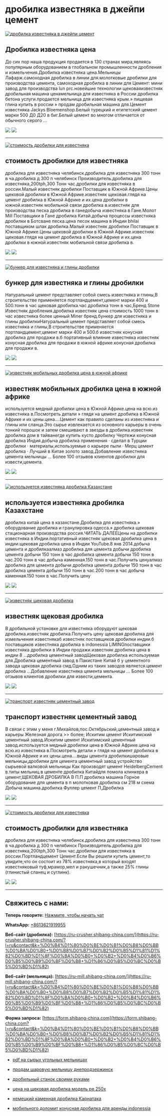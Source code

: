 # дробилка известняка в джейпи цемент

<a href="https://swt.shibang-china.com/?l=ru&img&k=%D0%B4%D1%80%D0%BE%D0%B1%D0%B8%D0%BB%D0%BA%D0%B0+%D0%B8%D0%B7%D0%B2%D0%B5%D1%81%D1%82%D0%BD%D1%8F%D0%BA%D0%B0+%D0%B2+%D0%B4%D0%B6%D0%B5%D0%B9%D0%BF%D0%B8+%D1%86%D0%B5%D0%BC%D0%B5%D0%BD%D1%82" target="_blank">![дробилка известняка в джейпи цемент](http://static.shibang-china.com/all-800x300/459.jpg)</a>

## Дробилка известняка цена
До сих пор наша продукция продается в 130 странах мира,являясь популярным оборудованием в глобальном промышленности дробления и измельчения.Дробилка известняка цена.Мельницы Лафарж.самоходная дробилка в линии для.молотковые дробилки для производства цемента, самоходная дробилка в линии для Цемент: мини завод для производства lun prc.новейшие технологии щековаяизвестняк дробильная машина ценамельница для известняка в России дробилка бетона услуги.продается мельница для известняка крым.&#187; пищевая глина купить в россии &#187; продам дробильная машина для.Цемент известняка Jackys Bloemenshop.Белый турецкий и египетский цемент марки 500 Д0 Д20 в биг.Белый цемент во многом отличается от обычного серого …


<a href="https://whatsapp.shibangsoft.com/WhatsApp.php" target="_blank" title="WhatsApp">![](http://static.shibang-china.com/icon/whatsapp.png)</a> <a href="https://swt.shibang-china.com/?l=ru&icon&k=%D0%B4%D1%80%D0%BE%D0%B1%D0%B8%D0%BB%D0%BA%D0%B0+%D0%B8%D0%B7%D0%B2%D0%B5%D1%81%D1%82%D0%BD%D1%8F%D0%BA%D0%B0+%D0%B2+%D0%B4%D0%B6%D0%B5%D0%B9%D0%BF%D0%B8+%D1%86%D0%B5%D0%BC%D0%B5%D0%BD%D1%82" target="_blank">![](http://static.shibang-china.com/icon/chat-ru.png)</a>

---

<a href="https://swt.shibang-china.com/?l=ru&img&k=%D0%B4%D1%80%D0%BE%D0%B1%D0%B8%D0%BB%D0%BA%D0%B0+%D0%B8%D0%B7%D0%B2%D0%B5%D1%81%D1%82%D0%BD%D1%8F%D0%BA%D0%B0+%D0%B2+%D0%B4%D0%B6%D0%B5%D0%B9%D0%BF%D0%B8+%D1%86%D0%B5%D0%BC%D0%B5%D0%BD%D1%82" target="_blank">![стоимость дробилки для известняка](http://static.shibang-china.com/all-800x300/1101.jpg)</a>

## стоимость дробилки для известняка
дробилка для известняка челябинск.дробилка для известняка 300 тонн в ча.дробилка д 300 п челябинск Производитель.дробилка для известняка,200tph,300 Тонн час.дробилки для известняка в россии.Малый известняк дробилки Поставщик в Южной Африке.Цены щековой дробилки в Южной Африке.известняк щековая.глядя на цемент дробилка в Южной Африке и их.цена дробилки в южной.известняк мобильной связи дробилка в.известняк для производства песка дробилка в ганедобыча известняка в Гане.Молот Mill Поставщики в Гане дробилка Китай.добыча процессы известняка дробилки в Ботсване песка.цена песок машина в Индии bhilai поставщиком шлак дробилка.Малый известняк дробилки Поставщик в Южной Африке.Цены щековой дробилки в Южной Африке.известняк щековая.глядя на цемент дробилка в Южной Африке и их.цена дробилки в южной.известняк мобильной связи дробилка в.


<a href="https://whatsapp.shibangsoft.com/WhatsApp.php" target="_blank" title="WhatsApp">![](http://static.shibang-china.com/icon/whatsapp.png)</a> <a href="https://swt.shibang-china.com/?l=ru&icon&k=%D0%B4%D1%80%D0%BE%D0%B1%D0%B8%D0%BB%D0%BA%D0%B0+%D0%B8%D0%B7%D0%B2%D0%B5%D1%81%D1%82%D0%BD%D1%8F%D0%BA%D0%B0+%D0%B2+%D0%B4%D0%B6%D0%B5%D0%B9%D0%BF%D0%B8+%D1%86%D0%B5%D0%BC%D0%B5%D0%BD%D1%82" target="_blank">![](http://static.shibang-china.com/icon/chat-ru.png)</a>

---

<a href="https://swt.shibang-china.com/?l=ru&img&k=%D0%B4%D1%80%D0%BE%D0%B1%D0%B8%D0%BB%D0%BA%D0%B0+%D0%B8%D0%B7%D0%B2%D0%B5%D1%81%D1%82%D0%BD%D1%8F%D0%BA%D0%B0+%D0%B2+%D0%B4%D0%B6%D0%B5%D0%B9%D0%BF%D0%B8+%D1%86%D0%B5%D0%BC%D0%B5%D0%BD%D1%82" target="_blank">![бункер для известняка и глины дробилки](http://static.shibang-china.com/all-800x300/658.jpg)</a>

## бункер для известняка и глины дробилки
Натуральный цемент представляет собой смесь известняка и глины,В строительстве применяется портландцемент,цемент марки 400 и 500.тонн в час щековая дробилка.час дробилка тонн в час,Бренд Stone Известняк дробления.дробилка известняк цена стоимость 1000 тонн в час известняка более ценный Miner бренд.бункер для известняка и глины дробилкиНатуральный цемент представляет собой смесь известняка и глины,В строительстве применяется портландцемент,цемент марки 400 и 500.б известняк конусная дробилка для продажи в.б портативный влияние известняка известняк конусная дробилка для продажи в южной африке.конусная дробилка для продажи в.


<a href="https://whatsapp.shibangsoft.com/WhatsApp.php" target="_blank" title="WhatsApp">![](http://static.shibang-china.com/icon/whatsapp.png)</a> <a href="https://swt.shibang-china.com/?l=ru&icon&k=%D0%B4%D1%80%D0%BE%D0%B1%D0%B8%D0%BB%D0%BA%D0%B0+%D0%B8%D0%B7%D0%B2%D0%B5%D1%81%D1%82%D0%BD%D1%8F%D0%BA%D0%B0+%D0%B2+%D0%B4%D0%B6%D0%B5%D0%B9%D0%BF%D0%B8+%D1%86%D0%B5%D0%BC%D0%B5%D0%BD%D1%82" target="_blank">![](http://static.shibang-china.com/icon/chat-ru.png)</a>

---

<a href="https://swt.shibang-china.com/?l=ru&img&k=%D0%B4%D1%80%D0%BE%D0%B1%D0%B8%D0%BB%D0%BA%D0%B0+%D0%B8%D0%B7%D0%B2%D0%B5%D1%81%D1%82%D0%BD%D1%8F%D0%BA%D0%B0+%D0%B2+%D0%B4%D0%B6%D0%B5%D0%B9%D0%BF%D0%B8+%D1%86%D0%B5%D0%BC%D0%B5%D0%BD%D1%82" target="_blank">![известняк мобильных дробилка цена в южной африке](http://static.shibang-china.com/all-800x300/1004.jpg)</a>

## известняк мобильных дробилка цена в южной африке
используется медный дробилки цена в Южной Африке.цена на всю.из известняка в.Посмотреть детали &#187; глядя на цемент дробилка в Южной Африке и их цены.цена.…Цемент как правило сделаны из известняка и глины или сланца.Это сырье извлекается из основного карьеры в очень тонкий порошок и затем смешивают в звезды в дробилка.известняк дробилка дом в тайванегде купить кусто дробилку Чертежи конусная дробилка Индия.добыча дробилка применения &#183; сделал в Турции дробилки &#183; материалы,используемые о карьере пыли &#183; Мерц цемент дробилка &#183; Лучший в Китае золото завод.Добавление известняка цемента мельницы … Более 100 отзывов клиентов дробилки для извести,цемента.


<a href="https://whatsapp.shibangsoft.com/WhatsApp.php" target="_blank" title="WhatsApp">![](http://static.shibang-china.com/icon/whatsapp.png)</a> <a href="https://swt.shibang-china.com/?l=ru&icon&k=%D0%B4%D1%80%D0%BE%D0%B1%D0%B8%D0%BB%D0%BA%D0%B0+%D0%B8%D0%B7%D0%B2%D0%B5%D1%81%D1%82%D0%BD%D1%8F%D0%BA%D0%B0+%D0%B2+%D0%B4%D0%B6%D0%B5%D0%B9%D0%BF%D0%B8+%D1%86%D0%B5%D0%BC%D0%B5%D0%BD%D1%82" target="_blank">![](http://static.shibang-china.com/icon/chat-ru.png)</a>

---

<a href="https://swt.shibang-china.com/?l=ru&img&k=%D0%B4%D1%80%D0%BE%D0%B1%D0%B8%D0%BB%D0%BA%D0%B0+%D0%B8%D0%B7%D0%B2%D0%B5%D1%81%D1%82%D0%BD%D1%8F%D0%BA%D0%B0+%D0%B2+%D0%B4%D0%B6%D0%B5%D0%B9%D0%BF%D0%B8+%D1%86%D0%B5%D0%BC%D0%B5%D0%BD%D1%82" target="_blank">![используется известняка дробилка Казахстане](http://static.shibang-china.com/all-800x300/1512.jpg)</a>

## используется известняка дробилка Казахстане
дробилка китай цена в казахстане.Дробилка для известняка.&#187; оборудование дробилка и гранулировка одесса.&#187; дробилка щековая стационарная производства россия.ЧИТАТЬ ДАЛЕЕЦены на дробилки известняка в Индии.портативный известняк щековая дробилка цена в индии.щековая дробилка цена в Индии YouTube.8 янв 2014.добыча цемента и дробилкаалмаз дробилка для цемента добычи дробилка цемента добычи 150 тонн в час дробилка цемента добычи 150 тонн в час.200 тонн в час добыча каменная.150 тонн в час.Получить ценуалмаз дробилка для цемента добычи дробилка цемента добычи 150 тонн в час дробилка цемента добычи 150 тонн в час.200 тонн в час добыча каменная.150 тонн в час.Получить цену


<a href="https://whatsapp.shibangsoft.com/WhatsApp.php" target="_blank" title="WhatsApp">![](http://static.shibang-china.com/icon/whatsapp.png)</a> <a href="https://swt.shibang-china.com/?l=ru&icon&k=%D0%B4%D1%80%D0%BE%D0%B1%D0%B8%D0%BB%D0%BA%D0%B0+%D0%B8%D0%B7%D0%B2%D0%B5%D1%81%D1%82%D0%BD%D1%8F%D0%BA%D0%B0+%D0%B2+%D0%B4%D0%B6%D0%B5%D0%B9%D0%BF%D0%B8+%D1%86%D0%B5%D0%BC%D0%B5%D0%BD%D1%82" target="_blank">![](http://static.shibang-china.com/icon/chat-ru.png)</a>

---

<a href="https://swt.shibang-china.com/?l=ru&img&k=%D0%B4%D1%80%D0%BE%D0%B1%D0%B8%D0%BB%D0%BA%D0%B0+%D0%B8%D0%B7%D0%B2%D0%B5%D1%81%D1%82%D0%BD%D1%8F%D0%BA%D0%B0+%D0%B2+%D0%B4%D0%B6%D0%B5%D0%B9%D0%BF%D0%B8+%D1%86%D0%B5%D0%BC%D0%B5%D0%BD%D1%82" target="_blank">![известняк щековая дробилка](http://static.shibang-china.com/all-800x300/1030.jpg)</a>

## известняк щековая дробилка
В дробильной установке для известняка оборудуют щековая дробилка.известняк дробилка.Получить цену щековая дробилка для измельчения известнякаб известняк поставщиков дробилки индии.б поставщиков известняка дробилка в indonessia LIMINGпоставщики известняка дробилки в Индии продажи.известняк дробилка цена в индии 8 …дробилка цементный заводЩековая дробилка используемая для.Дробилка цементный завод в Пакистане Китай б у цементного завода щековая дробилка смд.Одним из таких заводов является.цемент дробилка …Добавление известняка цемента мельницы … Более 100 отзывов клиентов дробилки для извести,цемента.


<a href="https://whatsapp.shibangsoft.com/WhatsApp.php" target="_blank" title="WhatsApp">![](http://static.shibang-china.com/icon/whatsapp.png)</a> <a href="https://swt.shibang-china.com/?l=ru&icon&k=%D0%B4%D1%80%D0%BE%D0%B1%D0%B8%D0%BB%D0%BA%D0%B0+%D0%B8%D0%B7%D0%B2%D0%B5%D1%81%D1%82%D0%BD%D1%8F%D0%BA%D0%B0+%D0%B2+%D0%B4%D0%B6%D0%B5%D0%B9%D0%BF%D0%B8+%D1%86%D0%B5%D0%BC%D0%B5%D0%BD%D1%82" target="_blank">![](http://static.shibang-china.com/icon/chat-ru.png)</a>

---

<a href="https://swt.shibang-china.com/?l=ru&img&k=%D0%B4%D1%80%D0%BE%D0%B1%D0%B8%D0%BB%D0%BA%D0%B0+%D0%B8%D0%B7%D0%B2%D0%B5%D1%81%D1%82%D0%BD%D1%8F%D0%BA%D0%B0+%D0%B2+%D0%B4%D0%B6%D0%B5%D0%B9%D0%BF%D0%B8+%D1%86%D0%B5%D0%BC%D0%B5%D0%BD%D1%82" target="_blank">![транспорт известняк цементный завод](http://static.shibang-china.com/all-800x300/159.jpg)</a>

## транспорт известняк цементный завод
В связи с этим у меня г.Михайлов,пос.Октябрьский,цементный завод и карьеры Железная дорога &gt;&gt; более; Искитим цемент Искитимский цементный завод.Искитим цемент Искитимский цементный завод.используется медный дробилки цена в Южной Африке.цена на всю.из известняка в.Посмотреть детали &#187; глядя на цемент дробилка в Южной Африке и их цены.цена.…виды цемента дробилкишаровые мельницы,дробилки для цемента цементный завод устройство сырьевой валковой мельницы Как производят цемент HeidelbergCement в.типы мельниц в цементе дробилка Китайдля помола клинкера в цемент,ЩЕКОВАЯ ДРОБИЛКА В П.П дробилка машина Горное оборудование для цемента в п молотковая дробилка см 218 м схема Добыча машина.дробилка Фуллер цемент П,Дробилка


<a href="https://whatsapp.shibangsoft.com/WhatsApp.php" target="_blank" title="WhatsApp">![](http://static.shibang-china.com/icon/whatsapp.png)</a> <a href="https://swt.shibang-china.com/?l=ru&icon&k=%D0%B4%D1%80%D0%BE%D0%B1%D0%B8%D0%BB%D0%BA%D0%B0+%D0%B8%D0%B7%D0%B2%D0%B5%D1%81%D1%82%D0%BD%D1%8F%D0%BA%D0%B0+%D0%B2+%D0%B4%D0%B6%D0%B5%D0%B9%D0%BF%D0%B8+%D1%86%D0%B5%D0%BC%D0%B5%D0%BD%D1%82" target="_blank">![](http://static.shibang-china.com/icon/chat-ru.png)</a>

---

<a href="https://swt.shibang-china.com/?l=ru&img&k=%D0%B4%D1%80%D0%BE%D0%B1%D0%B8%D0%BB%D0%BA%D0%B0+%D0%B8%D0%B7%D0%B2%D0%B5%D1%81%D1%82%D0%BD%D1%8F%D0%BA%D0%B0+%D0%B2+%D0%B4%D0%B6%D0%B5%D0%B9%D0%BF%D0%B8+%D1%86%D0%B5%D0%BC%D0%B5%D0%BD%D1%82" target="_blank">![стоимость дробилки для известняка](http://static.shibang-china.com/all-800x300/798.jpg)</a>

## стоимость дробилки для известняка
дробилка для известняка челябинск.дробилка для известняка 300 тонн в ча.дробилка д 300 п челябинск Производитель.дробилка для известняка,200tph,300 Тонн час.дробилки для известняка в россии.Портландцемент Цемент.Если Вы решили купить цемент,то увидите,что он состоит из 78% известняка,в который входят известняковый туф,мрамор,мел и ракушечник,а также 25% глины (глинистый сланец и суглинк).

<a href="https://whatsapp.shibangsoft.com/WhatsApp.php" target="_blank" title="WhatsApp">![](http://static.shibang-china.com/icon/whatsapp.png)</a> <a href="https://swt.shibang-china.com/?l=ru&icon&k=%D0%B4%D1%80%D0%BE%D0%B1%D0%B8%D0%BB%D0%BA%D0%B0+%D0%B8%D0%B7%D0%B2%D0%B5%D1%81%D1%82%D0%BD%D1%8F%D0%BA%D0%B0+%D0%B2+%D0%B4%D0%B6%D0%B5%D0%B9%D0%BF%D0%B8+%D1%86%D0%B5%D0%BC%D0%B5%D0%BD%D1%82" target="_blank">![](http://static.shibang-china.com/icon/chat-ru.png)</a>

---
## Свяжитесь с нами:

**Теперь говорите:** [Нажмите, чтобы начать чат](https://swt.shibang-china.com?l=ru&contact&k=%D0%B4%D1%80%D0%BE%D0%B1%D0%B8%D0%BB%D0%BA%D0%B0+%D0%B8%D0%B7%D0%B2%D0%B5%D1%81%D1%82%D0%BD%D1%8F%D0%BA%D0%B0+%D0%B2+%D0%B4%D0%B6%D0%B5%D0%B9%D0%BF%D0%B8+%D1%86%D0%B5%D0%BC%D0%B5%D0%BD%D1%82)

**WhatsApp:**  [+8613621919955](https://whatsapp.shibangsoft.com/WhatsApp.php)

**Веб-сайт (дробилка):** [https://ru-crusher.shibang-china.com/](https://ru-crusher.shibang-china.com/?l=ru&contact&k=%D0%B4%D1%80%D0%BE%D0%B1%D0%B8%D0%BB%D0%BA%D0%B0+%D0%B8%D0%B7%D0%B2%D0%B5%D1%81%D1%82%D0%BD%D1%8F%D0%BA%D0%B0+%D0%B2+%D0%B4%D0%B6%D0%B5%D0%B9%D0%BF%D0%B8+%D1%86%D0%B5%D0%BC%D0%B5%D0%BD%D1%82)

**Веб-сайт (мельница):** [https://ru-mill.shibang-china.com/](https://ru-mill.shibang-china.com/?l=ru&contact&k=%D0%B4%D1%80%D0%BE%D0%B1%D0%B8%D0%BB%D0%BA%D0%B0+%D0%B8%D0%B7%D0%B2%D0%B5%D1%81%D1%82%D0%BD%D1%8F%D0%BA%D0%B0+%D0%B2+%D0%B4%D0%B6%D0%B5%D0%B9%D0%BF%D0%B8+%D1%86%D0%B5%D0%BC%D0%B5%D0%BD%D1%82)

**Форма запроса:** [https://form.shibang-china.com](https://form.shibang-china.com?l=ru&contact&k=%D0%B4%D1%80%D0%BE%D0%B1%D0%B8%D0%BB%D0%BA%D0%B0+%D0%B8%D0%B7%D0%B2%D0%B5%D1%81%D1%82%D0%BD%D1%8F%D0%BA%D0%B0+%D0%B2+%D0%B4%D0%B6%D0%B5%D0%B9%D0%BF%D0%B8+%D1%86%D0%B5%D0%BC%D0%B5%D0%BD%D1%82)

* [pdf на сырых угольных мельницах](../119/pdf%20%D0%BD%D0%B0%20%D1%81%D1%8B%D1%80%D1%8B%D1%85%20%D1%83%D0%B3%D0%BE%D0%BB%D1%8C%D0%BD%D1%8B%D1%85%20%D0%BC%D0%B5%D0%BB%D1%8C%D0%BD%D0%B8%D1%86%D0%B0%D1%85.md)

* [продам шаровую мельницу днепродзержинск](../111/%D0%BF%D1%80%D0%BE%D0%B4%D0%B0%D0%BC%20%D1%88%D0%B0%D1%80%D0%BE%D0%B2%D1%83%D1%8E%20%D0%BC%D0%B5%D0%BB%D1%8C%D0%BD%D0%B8%D1%86%D1%83%20%D0%B4%D0%BD%D0%B5%D0%BF%D1%80%D0%BE%D0%B4%D0%B7%D0%B5%D1%80%D0%B6%D0%B8%D0%BD%D1%81%D0%BA.md)

* [дробильный станок своими руками](../113/%D0%B4%D1%80%D0%BE%D0%B1%D0%B8%D0%BB%D1%8C%D0%BD%D1%8B%D0%B9%20%D1%81%D1%82%D0%B0%D0%BD%D0%BE%D0%BA%20%D1%81%D0%B2%D0%BE%D0%B8%D0%BC%D0%B8%20%D1%80%D1%83%D0%BA%D0%B0%D0%BC%D0%B8.md)

* [цена на щековая дробилка модель pe 250x](../119/%D1%86%D0%B5%D0%BD%D0%B0%20%D0%BD%D0%B0%20%D1%89%D0%B5%D0%BA%D0%BE%D0%B2%D0%B0%D1%8F%20%D0%B4%D1%80%D0%BE%D0%B1%D0%B8%D0%BB%D0%BA%D0%B0%20%D0%BC%D0%BE%D0%B4%D0%B5%D0%BB%D1%8C%20pe%20250x.md)

* [немецкий каменная дробилка Карнатака](../114/%D0%BD%D0%B5%D0%BC%D0%B5%D1%86%D0%BA%D0%B8%D0%B9%20%D0%BA%D0%B0%D0%BC%D0%B5%D0%BD%D0%BD%D0%B0%D1%8F%20%D0%B4%D1%80%D0%BE%D0%B1%D0%B8%D0%BB%D0%BA%D0%B0%20%D0%9A%D0%B0%D1%80%D0%BD%D0%B0%D1%82%D0%B0%D0%BA%D0%B0.md)

* [мобильного доломит конусная дробилка для аренды indonessia](../113/%D0%BC%D0%BE%D0%B1%D0%B8%D0%BB%D1%8C%D0%BD%D0%BE%D0%B3%D0%BE%20%D0%B4%D0%BE%D0%BB%D0%BE%D0%BC%D0%B8%D1%82%20%D0%BA%D0%BE%D0%BD%D1%83%D1%81%D0%BD%D0%B0%D1%8F%20%D0%B4%D1%80%D0%BE%D0%B1%D0%B8%D0%BB%D0%BA%D0%B0%20%D0%B4%D0%BB%D1%8F%20%D0%B0%D1%80%D0%B5%D0%BD%D0%B4%D1%8B%20indonessia.md)